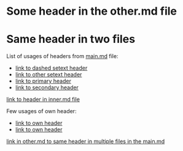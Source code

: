 # Some header in the other.md file

# Same header in two files

List of usages of headers from [main.md](main.md) file:
* [link to dashed setext header](main.md#setext-header-with-dashes)
* [link to other setext header](main.md#setext-header-with-equal-signs)
* [link to primary header](main.md#primary-header)
* [link to secondary header](main.md#second-level-header)

[link to header in inner.md file](subdirectory/inner.md#some-header-in-the-innermd-file)

Few usages of own header:
* [link to own header](#some-header-in-the-othermd-file)
* [link to own header](#some-header-in-the-othermd-file)

[link in other.md to same header in multiple files in the main.md](main.md#same-header-in-two-files)
